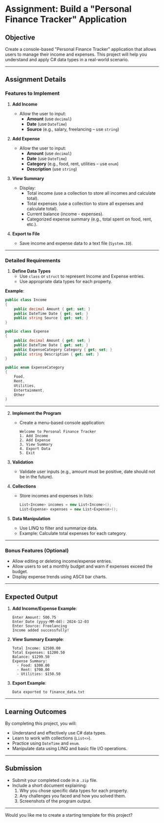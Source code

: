 
# Assignment: Build a "Personal Finance Tracker" Application

## Objective
Create a console-based "Personal Finance Tracker" application that allows users to manage their income and expenses. This project will help you understand and apply C# data types in a real-world scenario.

---

## Assignment Details

### Features to Implement
1. **Add Income**
   - Allow the user to input:
     - **Amount** (use `decimal`)
     - **Date** (use `DateTime`)
     - **Source** (e.g., salary, freelancing – use `string`)

2. **Add Expense**
   - Allow the user to input:
     - **Amount** (use `decimal`)
     - **Date** (use `DateTime`)
     - **Category** (e.g., food, rent, utilities – use `enum`)
     - **Description** (use `string`)

3. **View Summary**
   - Display:
     - Total income (use a collection to store all incomes and calculate total).
     - Total expenses (use a collection to store all expenses and calculate total).
     - Current balance (income - expenses).
     - Categorized expense summary (e.g., total spent on food, rent, etc.).

4. **Export to File**
   - Save income and expense data to a text file (`System.IO`).

---

### Detailed Requirements

1. **Define Data Types**
   - Use `class` or `struct` to represent Income and Expense entries.
   - Use appropriate data types for each property.

**Example**:
```csharp
public class Income
{
    public decimal Amount { get; set; }
    public DateTime Date { get; set; }
    public string Source { get; set; }
}

public class Expense
{
    public decimal Amount { get; set; }
    public DateTime Date { get; set; }
    public ExpenseCategory Category { get; set; }
    public string Description { get; set; }
}

public enum ExpenseCategory
{
    Food,
    Rent,
    Utilities,
    Entertainment,
    Other
}
```

---

2. **Implement the Program**
   - Create a menu-based console application:
     ```
     Welcome to Personal Finance Tracker
     1. Add Income
     2. Add Expense
     3. View Summary
     4. Export Data
     5. Exit
     ```

3. **Validation**
   - Validate user inputs (e.g., amount must be positive, date should not be in the future).

4. **Collections**
   - Store incomes and expenses in lists:
     ```csharp
     List<Income> incomes = new List<Income>();
     List<Expense> expenses = new List<Expense>();
     ```

5. **Data Manipulation**
   - Use LINQ to filter and summarize data.
   - Example: Calculate total expenses for each category.

---

### Bonus Features (Optional)
- Allow editing or deleting income/expense entries.
- Allow users to set a monthly budget and warn if expenses exceed the budget.
- Display expense trends using ASCII bar charts.

---

## Expected Output
1. **Add Income/Expense Example**:
   ```
   Enter Amount: 500.75
   Enter Date (yyyy-MM-dd): 2024-12-03
   Enter Source: Freelancing
   Income added successfully!
   ```

2. **View Summary Example**:
   ```
   Total Income: $2500.00
   Total Expenses: $1200.50
   Balance: $1299.50
   Expense Summary:
     - Food: $300.00
     - Rent: $700.00
     - Utilities: $150.50
   ```

3. **Export Example**:
   ```
   Data exported to finance_data.txt
   ```

---

## Learning Outcomes
By completing this project, you will:
- Understand and effectively use C# data types.
- Learn to work with collections (`List<>`).
- Practice using `DateTime` and `enum`.
- Manipulate data using LINQ and basic file I/O operations.

---

## Submission
- Submit your completed code in a `.zip` file.
- Include a short document explaining:
  1. Why you chose specific data types for each property.
  2. Any challenges you faced and how you solved them.
  3. Screenshots of the program output.

---

Would you like me to create a starting template for this project?
